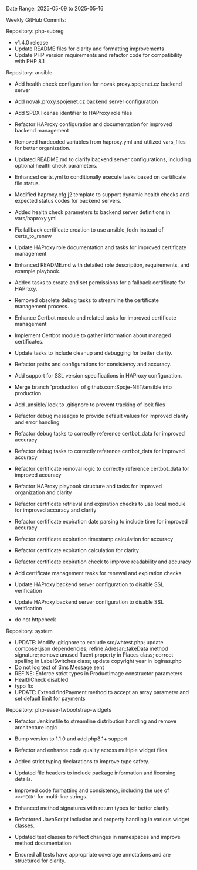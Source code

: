 Date Range: 2025-05-09 to 2025-05-16

Weekly GitHub Commits:

Repository: php-subreg
- v1.4.0 release
- Update README files for clarity and formatting improvements
- Update PHP version requirements and refactor code for compatibility with PHP 8.1

Repository: ansible
- Add health check configuration for novak.proxy.spojenet.cz backend server
- Add novak.proxy.spojenet.cz backend server configuration
- Add SPDX license identifier to HAProxy role files
- Refactor HAProxy configuration and documentation for improved backend management

- Removed hardcoded variables from haproxy.yml and utilized vars_files for better organization.
- Updated README.md to clarify backend server configurations, including optional health check parameters.
- Enhanced certs.yml to conditionally execute tasks based on certificate file status.
- Modified haproxy.cfg.j2 template to support dynamic health checks and expected status codes for backend servers.
- Added health check parameters to backend server definitions in vars/haproxy.yml.
- Fix fallback certificate creation to use ansible_fqdn instead of certs_to_renew
- Update HAProxy role documentation and tasks for improved certificate management

- Enhanced README.md with detailed role description, requirements, and example playbook.
- Added tasks to create and set permissions for a fallback certificate for HAProxy.
- Removed obsolete debug tasks to streamline the certificate management process.
- Enhance Certbot module and related tasks for improved certificate management

- Implement Certbot module to gather information about managed certificates.
- Update tasks to include cleanup and debugging for better clarity.
- Refactor paths and configurations for consistency and accuracy.
- Add support for SSL version specifications in HAProxy configuration.
- Merge branch 'production' of github.com:Spoje-NET/ansible into production
- Add .ansible/.lock to .gitignore to prevent tracking of lock files
- Refactor debug messages to provide default values for improved clarity and error handling
- Refactor debug tasks to correctly reference certbot_data for improved accuracy
- Refactor debug tasks to correctly reference certbot_data for improved accuracy
- Refactor certificate removal logic to correctly reference certbot_data for improved accuracy
- Refactor HAProxy playbook structure and tasks for improved organization and clarity
- Refactor certificate retrieval and expiration checks to use local module for improved accuracy and clarity
- Refactor certificate expiration date parsing to include time for improved accuracy
- Refactor certificate expiration timestamp calculation for accuracy
- Refactor certificate expiration calculation for clarity
- Refactor certificate expiration check to improve readability and accuracy
- Add certificate management tasks for renewal and expiration checks
- Update HAProxy backend server configuration to disable SSL verification
- Update HAProxy backend server configuration to disable SSL verification
- do not httpcheck

Repository: system
- UPDATE: Modify .gitignore to exclude src/whtest.php; update composer.json dependencies; refine Adresar::takeData method signature; remove unused fluent property in Places class; correct spelling in LabelSwitches class; update copyright year in loginas.php
- Do not log text of Sms Message sent
- REFINE: Enforce strict types in ProductImage constructor parameters
- HealthCheck disabled
- typo fix
- UPDATE: Extend findPayment method to accept an array parameter and set default limit for payments

Repository: php-ease-twbootstrap-widgets
- Refactor Jenkinsfile to streamline distribution handling and remove architecture logic
- Bump version to 1.1.0 and add php8.1+ support
- Refactor and enhance code quality across multiple widget files

- Added strict typing declarations to improve type safety.
- Updated file headers to include package information and licensing details.
- Improved code formatting and consistency, including the use of `<<<'EOD'` for multi-line strings.
- Enhanced method signatures with return types for better clarity.
- Refactored JavaScript inclusion and property handling in various widget classes.
- Updated test classes to reflect changes in namespaces and improve method documentation.
- Ensured all tests have appropriate coverage annotations and are structured for clarity.

